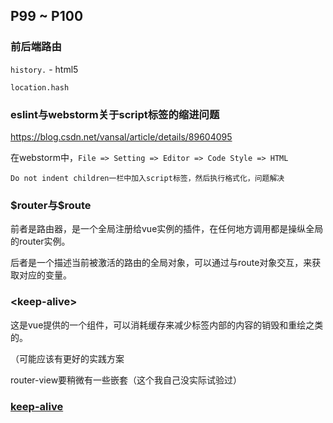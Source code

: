 ## P99 ~ P100

### 前后端路由

`history.` - html5

`location.hash`

### eslint与webstorm关于script标签的缩进问题

https://blog.csdn.net/vansal/article/details/89604095

在webstorm中，`File => Setting => Editor => Code Style => HTML` 

 `Do not indent children一栏中加入script标签，然后执行格式化，问题解决`

### \$router与\$route

前者是路由器，是一个全局注册给vue实例的插件，在任何地方调用都是操纵全局的router实例。

后者是一个描述当前被激活的路由的全局对象，可以通过与route对象交互，来获取对应的变量。

### \<keep-alive\>

这是vue提供的一个组件，可以消耗缓存来减少标签内部的内容的销毁和重绘之类的。

（可能应该有更好的实践方案

router-view要稍微有一些嵌套（这个我自己没实际试验过）

### [keep-alive](https://cn.vuejs.org/v2/api/#keep-alive)